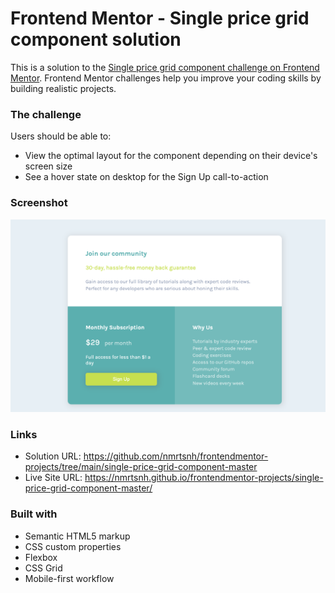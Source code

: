 # Frontend Mentor - Single price grid component solution

This is a solution to the [Single price grid component challenge on Frontend Mentor](https://www.frontendmentor.io/challenges/single-price-grid-component-5ce41129d0ff452fec5abbbc). Frontend Mentor challenges help you improve your coding skills by building realistic projects.

### The challenge

Users should be able to:

- View the optimal layout for the component depending on their device's screen size
- See a hover state on desktop for the Sign Up call-to-action

### Screenshot

![Single Price Grid Component](./images/screenshot.png)

### Links

- Solution URL: https://github.com/nmrtsnh/frontendmentor-projects/tree/main/single-price-grid-component-master
- Live Site URL: https://nmrtsnh.github.io/frontendmentor-projects/single-price-grid-component-master/

### Built with

- Semantic HTML5 markup
- CSS custom properties
- Flexbox
- CSS Grid
- Mobile-first workflow
